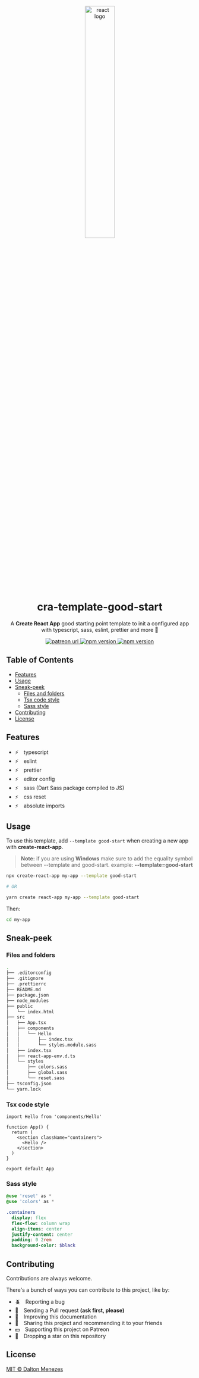 
<p align="center"><a hrf="#"><img src="https://upload.wikimedia.org/wikipedia/commons/a/a7/React-icon.svg" alt="react logo" width="40%" /></a></p>

<h1 align="center">cra-template-good-start</h1>
<p align="center">A <strong>Create React App</strong> good starting point template to init a configured app with typescript, sass, eslint, prettier and more 💅</p>

<p align="center">
  <!-- Patreon -->
  <a href="https://www.patreon.com/daltonmenezes">
    <img alt="patreon url" src="https://img.shields.io/badge/support%20on-patreon-1C1E26?style=for-the-badge&labelColor=1C1E26&color=0084ff">
  </a>

  <!-- npm version -->
  <a href="https://www.npmjs.com/package/cra-template-good-start">
    <img alt="npm version" src="https://img.shields.io/npm/v/cra-template-good-start.svg?style=for-the-badge&labelColor=1C1E26&color=0084ff">
  </a>

  <!-- downloads -->
  <a href="https://www.npmjs.com/package/cra-template-good-start">
    <img alt="npm version" src="https://img.shields.io/npm/dm/cra-template-good-start.svg?style=for-the-badge&labelColor=1C1E26&color=0084ff">
  </a>
</p>

## Table of Contents
- [Features](#features)
- [Usage](#usage)
- [Sneak-peek](#sneak-peek)
  - [Files and folders](#files-and-folders)
  - [Tsx code style](#tsx-code-style)
  - [Sass style](#sass-style)
- [Contributing](#contributing)
- [License](#license)

## Features
- ⚡ typescript
- ⚡ eslint
- ⚡ prettier
- ⚡ editor config
- ⚡ sass (Dart Sass package compiled to JS)
- ⚡ css reset
- ⚡ absolute imports

## Usage

To use this template, add `--template good-start` when creating a new app with **create-react-app**.

> **Note:** if you are using **Windows** make sure to add the equality symbol between --template and good-start. example: **--template=good-start**

```bash
npx create-react-app my-app --template good-start

# OR

yarn create react-app my-app --template good-start
```
Then:
```bash
cd my-app
```

## Sneak-peek

### Files and folders
```bash
.
├── .editorconfig
├── .gitignore
├── .prettierrc
├── README.md
├── package.json
├── node_modules
├── public
│   └── index.html
├── src
│   ├── App.tsx
│   ├── components
│   │   └── Hello
│   │       ├── index.tsx
│   │       └── styles.module.sass
│   ├── index.tsx
│   ├── react-app-env.d.ts
│   └── styles
│       ├── colors.sass
│       ├── global.sass
│       └── reset.sass
├── tsconfig.json
└── yarn.lock
```
### Tsx code style
```tsx
import Hello from 'components/Hello'

function App() {
  return (
    <section className="containers">
      <Hello />
    </section>
  )
}

export default App
```

### Sass style
```sass
@use 'reset' as *
@use 'colors' as *

.containers
  display: flex
  flex-flow: column wrap
  align-items: center
  justify-content: center
  padding: 0 2rem
  background-color: $black
```

## Contributing
Contributions are always welcome.

There's a bunch of ways you can contribute to this project, like by:
- :beetle: Reporting a bug
- :electric_plug: Sending a Pull request **(ask first, please)**
- :page_facing_up: Improving this documentation
- :rotating_light: Sharing this project and recommending it to your friends
- :dollar: Supporting this project on Patreon
- :star2: Dropping a star on this repository

## License
[MIT © Dalton Menezes](https://github.com/daltonmenezes/cra-template-good-start/blob/main/LICENSE)
